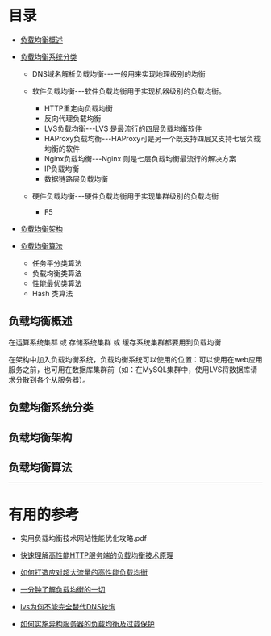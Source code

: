 
# 目录
  
  * [负载均衡概述](#负载均衡概述)
  * [负载均衡系统分类](#负载均衡系统分类)
    * DNS域名解析负载均衡---一般用来实现地理级别的均衡
    
    * 软件负载均衡---软件负载均衡用于实现机器级别的负载均衡。
      * HTTP重定向负载均衡
      * 反向代理负载均衡
      * LVS负载均衡---LVS 是最流行的四层负载均衡软件
      * HAProxy负载均衡---HAProxy可是另一个既支持四层又支持七层负载均衡的软件
      * Nginx负载均衡---Nginx 则是七层负载均衡最流行的解决方案
      * IP负载均衡
      * 数据链路层负载均衡
      
    * 硬件负载均衡---硬件负载均衡用于实现集群级别的负载均衡
      * F5
      
  * [负载均衡架构](#负载均衡架构)
    
  * [负载均衡算法](#负载均衡算法)
    * 任务平分类算法
    * 负载均衡类算法
    * 性能最优类算法
    * Hash 类算法

## 负载均衡概述

在运算系统集群 或 存储系统集群 或 缓存系统集群都要用到负载均衡

在架构中加入负载均衡系统，负载均衡系统可以使用的位置：可以使用在web应用服务之前，也可用在数据库集群前（如：在MySQL集群中，使用LVS将数据库请求分散到各个从服务器）。

   
## 负载均衡系统分类

## 负载均衡架构

## 负载均衡算法




---

# 有用的参考
   
   * 实用负载均衡技术网站性能优化攻略.pdf
   
   * [快速理解高性能HTTP服务端的负载均衡技术原理](http://www.52im.net/thread-1950-1-1.html)
   
   * [如何打造应对超大流量的高性能负载均衡](https://mp.weixin.qq.com/s?__biz=MzI4NTA1MDEwNg==&mid=2650763691&idx=1&sn=e5f6e863e54b347d431e99dccee1b6be&chksm=f3f9c43ec48e4d28ff6b5cc3a6795db08ba89e6aaf330dba5a09d853ff96e2fc05d31d63ddb4&scene=21#wechat_redirect)
   
   * [一分钟了解负载均衡的一切](https://mp.weixin.qq.com/s?__biz=MjM5ODYxMDA5OQ==&mid=2651959585&idx=1&sn=0a9222cbfeb62a662edffafb7f0b43ae&scene=21#wechat_redirect)
   
   * [lvs为何不能完全替代DNS轮询](https://mp.weixin.qq.com/s?__biz=MjM5ODYxMDA5OQ==&mid=2651959595&idx=1&sn=5f0633afd24c547b895f29f6538baa99&scene=21#wechat_redirect)
   
   * [如何实施异构服务器的负载均衡及过载保护](https://mp.weixin.qq.com/s?__biz=MjM5ODYxMDA5OQ==&mid=2651959601&idx=1&sn=5684c39676b1f6d9366d9d15a2cdcec3&scene=21#wechat_redirect)
